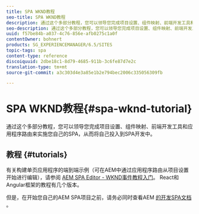 ```yaml
---
title: SPA WKND教程
seo-title: SPA WKND教程
description: 通过这个多部分教程，您可以领导您完成项目设置、组件映射、前端开发工具和应用程序路由来实施您自己的SPA，从而将自己投入到SPA开发中。
seo-description: 通过这个多部分教程，您可以领导您完成项目设置、组件映射、前端开发工具和应用程序路由来实施您自己的SPA，从而将自己投入到SPA开发中。
uuid: f57be84b-a037-4c76-856e-afb0275c1a0f
contentOwner: bohnert
products: SG_EXPERIENCEMANAGER/6.5/SITES
topic-tags: spa
content-type: reference
discoiquuid: 2dbe18c1-8d79-4685-911b-3c6fe87d7e2c
translation-type: tm+mt
source-git-commit: a3c303d4e3a85e1b2e794bec2006c335056309fb

---
```



# SPA WKND教程{#spa-wknd-tutorial}

通过这个多部分教程，您可以领导您完成项目设置、组件映射、前端开发工具和应用程序路由来实施您自己的SPA，从而将自己投入到SPA开发中。

## 教程 {#tutorials}

有关构建单页应用程序的端到端示例（可在AEM中通过应用程序路由从项目设置开始进行编辑），请参阅 [AEM SPA Editor - WKND事件教程入门](https://helpx.adobe.com/experience-manager/kt/sites/using/getting-started-spa-wknd-tutorial-develop.html)。 React和Angular框架的教程有几个版本。

但是，在开始您自己的AEM SPA项目之前，请务必同时查看AEM [的开发SPA文档](/help/sites-developing/spa-architecture.md) 。

